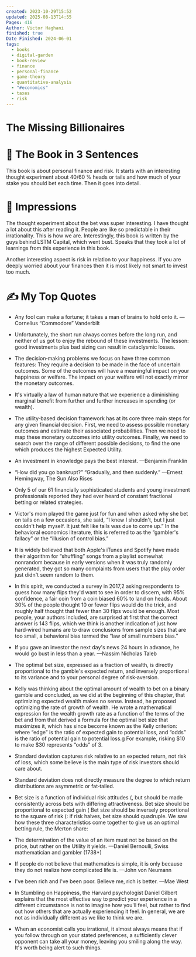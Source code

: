 ```yaml
---
created: 2023-10-29T15:52
updated: 2025-08-13T14:55
Pages: 416
Author: Victor Haghani
finished: true
Date Finished: 2024-06-01
tags:
  - books
  - digital-garden
  - book-review
  - finance
  - personal-finance
  - game-theory
  - quantitative-analysis
  - "#economics"
  - taxes
  - risk
---
```

# The Missing Billionaires


# 🚀 The Book in 3 Sentences
This book is about personal finance and risk. It starts with an interesting thought experiment about 40/60 % heads or tails and how much of your stake you should bet each time. Then it goes into detail.

# 🎨 Impressions
The thought experiment about the bet was super interesting. I have thought a lot about this after reading it. 
People are like so predictable in their irrationality. This is how we are. 
Interestingly, this book is written by the guys behind LSTM Capital, which went bust. Speaks that they took a lot of learnings from this experience in this book. 

Another interesting aspect is risk in relation to your happiness. If you are deeply worried about your finances then it is most likely not smart to invest too much. 
# ✍️ My Top  Quotes

- Any fool can make a fortune; it takes a man of brains to hold onto it. —Cornelius “Commodore” Vanderbilt
 
- Unfortunately, the short run always comes before the long run, and neither of us got to enjoy the rebound of these investments. The lesson: good investments plus bad sizing can result in cataclysmic losses.
 
- The decision‐making problems we focus on have three common features: They require a decision to be made in the face of uncertain outcomes. Some of the outcomes will have a meaningful impact on your happiness or welfare. The impact on your welfare will not exactly mirror the monetary outcomes.
 
- It's virtually a law of human nature that we experience a diminishing marginal benefit from further and further increases in spending (or wealth).
 
- The utility‐based decision framework has at its core three main steps for any given financial decision. First, we need to assess possible monetary outcomes and estimate their associated probabilities. Then we need to map these monetary outcomes into utility outcomes. Finally, we need to search over the range of different possible decisions, to find the one which produces the highest Expected Utility.
 
- An investment in knowledge pays the best interest. —Benjamin Franklin
 
- “How did you go bankrupt?” “Gradually, and then suddenly.” —Ernest Hemingway, The Sun Also Rises
 
- Only 5 of our 61 financially sophisticated students and young investment professionals reported they had ever heard of constant fractional betting or related strategies.
 
- Victor's mom played the game just for fun and when asked why she bet on tails on a few occasions, she said, “I knew I shouldn't, but I just couldn't help myself. It just felt like tails was due to come up.” In the behavioral economics literature, this is referred to as the “gambler's fallacy” or the “illusion of control bias.”
 
- It is widely believed that both Apple's iTunes and Spotify have made their algorithm for “shuffling” songs from a playlist somewhat nonrandom because in early versions when it was truly randomly generated, they got so many complaints from users that the play order just didn't seem random to them.
 
- In this spirit, we conducted a survey in 2017,2 asking respondents to guess how many flips they'd want to see in order to discern, with 95% confidence, a fair coin from a coin biased 60% to land on heads. About 30% of the people thought 10 or fewer flips would do the trick, and roughly half thought that fewer than 30 flips would be enough. Most people, your authors included, are surprised at first that the correct answer is 143 flips, which we think is another indication of just how hard‐wired humans are to draw conclusions from sample sizes that are too small, a behavioral bias termed the “law of small numbers bias.”
 
- If you gave an investor the next day's news 24 hours in advance, he would go bust in less than a year. —Nassim Nicholas Taleb
 
- The optimal bet size, expressed as a fraction of wealth, is directly proportional to the gamble's expected return, and inversely proportional to its variance and to your personal degree of risk‐aversion.
 
- Kelly was thinking about the optimal amount of wealth to bet on a binary gamble and concluded, as we did at the beginning of this chapter, that optimizing expected wealth makes no sense. Instead, he proposed optimizing the rate of growth of wealth. He wrote a mathematical expression for the wealth growth rate as a function of the terms of the bet and from that derived a formula for the optimal bet size that maximizes it, which has since become known as the Kelly criterion: where “edge” is the ratio of expected gain to potential loss, and “odds” is the ratio of potential gain to potential loss.g For example, risking $10 to make $30 represents “odds” of 3.
 
- Standard deviation captures risk relative to an expected return, not risk of loss, which some believe is the main type of risk investors should care about.
 
- Standard deviation does not directly measure the degree to which return distributions are asymmetric or fat‐tailed.
 
- Bet size is a function of individual risk attitudes (, but should be made consistently across bets with differing attractiveness. Bet size should be proportional to expected gain ( Bet size should be inversely proportional to the square of risk (: if risk halves, bet size should quadruple. We saw how these three characteristics come together to give us an optimal betting rule, the Merton share:
 
- The determination of the value of an item must not be based on the price, but rather on the Utility it yields. —Daniel Bernoulli, Swiss mathematician and gambler (1738*)
 
- If people do not believe that mathematics is simple, it is only because they do not realize how complicated life is. —John von Neumann
 
- I've been rich and I've been poor. Believe me, rich is better. —Mae West
 
- In Stumbling on Happiness, the Harvard psychologist Daniel Gilbert explains that the most effective way to predict your experience in a different circumstance is not to imagine how you'll feel, but rather to find out how others that are actually experiencing it feel. In general, we are not as individually different as we like to think we are.
 
- When an economist calls you irrational, it almost always means that if you follow through on your stated preferences, a sufficiently clever opponent can take all your money, leaving you smiling along the way. It's worth being alert to such things.
 
